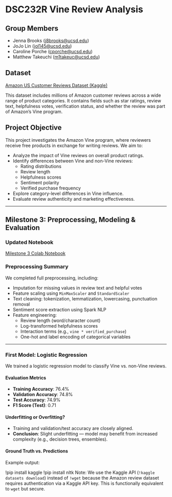 # DSC232R Vine Review Analysis

## Group Members
- Jenna Brooks ([j8brooks@ucsd.edu](mailto:j8brooks@ucsd.edu))
- JoJo Lin ([jol145@ucsd.edu](mailto:jol145@ucsd.edu))
- Caroline Porche ([cporche@ucsd.edu](mailto:cporche@ucsd.edu))
- Matthew Takeuchi ([m1takeuc@ucsd.edu](mailto:m1takeuc@ucsd.edu))

## Dataset
[Amazon US Customer Reviews Dataset (Kaggle)](https://www.kaggle.com/datasets/cynthiarempel/amazon-us-customer-reviews-dataset)

This dataset includes millions of Amazon customer reviews across a wide range of product categories. It contains fields such as star ratings, review text, helpfulness votes, verification status, and whether the review was part of Amazon’s Vine program.

## Project Objective
This project investigates the Amazon Vine program, where reviewers receive free products in exchange for writing reviews. We aim to:

- Analyze the impact of Vine reviews on overall product ratings.
- Identify differences between Vine and non-Vine reviews:
  - Rating distributions
  - Review length
  - Helpfulness scores
  - Sentiment polarity
  - Verified purchase frequency
- Explore category-level differences in Vine influence.
- Evaluate review authenticity and marketing effectiveness.

---

## Milestone 3: Preprocessing, Modeling & Evaluation

### Updated Notebook
[Milestone 3 Colab Notebook](https://colab.research.google.com/drive/1B87bLoxxEpuh9BflsjAw8hpDD89787tK?usp=sharing)

### Preprocessing Summary
We completed full preprocessing, including:

- Imputation for missing values in review text and helpful votes
- Feature scaling using `MinMaxScaler` and `StandardScaler`
- Text cleaning: tokenization, lemmatization, lowercasing, punctuation removal
- Sentiment score extraction using Spark NLP
- Feature engineering:
  - Review length (word/character count)
  - Log-transformed helpfulness scores
  - Interaction terms (e.g., `vine * verified_purchase`)
  - One-hot and label encoding of categorical variables

---

### First Model: Logistic Regression
We trained a logistic regression model to classify Vine vs. non-Vine reviews.

#### Evaluation Metrics
- **Training Accuracy**: 76.4%
- **Validation Accuracy**: 74.8%
- **Test Accuracy**: 74.9%
- **F1 Score (Test)**: 0.71

#### Underfitting or Overfitting?
- Training and validation/test accuracy are closely aligned.
- **Conclusion**: Slight underfitting — model may benefit from increased complexity (e.g., decision trees, ensembles).

#### Ground Truth vs. Predictions
Example output:

!pip install kaggle
!pip install nltk
Note: We use the Kaggle API (`!kaggle datasets download`) instead of `!wget` because the Amazon review dataset requires authentication via a Kaggle API key. This is functionally equivalent to `wget` but secure.
```

